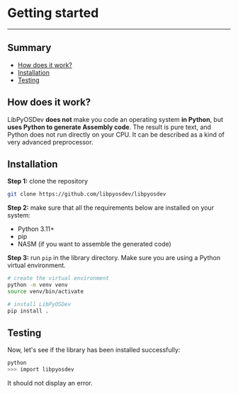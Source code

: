 # Getting started
---
## Summary
- [How does it work?](#how-does-it-work)
- [Installation](#installation)
- [Testing](#testing)

## How does it work?
LibPyOSDev **does not** make you code an operating system **in Python**, but **uses Python to generate Assembly code**. The result is pure text, and Python does not run directly on your CPU. It can be described as a kind of very advanced preprocessor.

## Installation
**Step 1:** clone the repository
```sh
git clone https://github.com/libpyosdev/libpyosdev
```

**Step 2:** make sure that all the requirements below are installed on your system:
- Python 3.11+
- pip
- NASM (if you want to assemble the generated code)

**Step 3:** run `pip` in the library directory. Make sure you are using a Python virtual environment.
```sh
# create the virtual environment
python -m venv venv
source venv/bin/activate

# install LibPyOSDev
pip install .
```

## Testing
Now, let's see if the library has been installed successfully:
```sh
python
>>> import libpyosdev
```
It should not display an error.